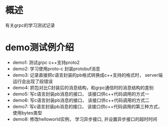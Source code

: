 # 概述
有关grpc的学习测试记录
# demo测试例介绍
- demo1: 测试grpc c++支持proto2
- demo2: 学习使用proto-c 封装protobuf消息
- demo3: 记录直接把c语言封装的pb格式转换成c++支持的格式时， server端运行会出现了段错误
- demo4: 抓包对比C封装后的消息结构，和grpc通信时的消息结构的差别
- demo5: 写c语言封装pb消息的接口， 该接口供c++代码调用的方式一
- demo6: 写c语言封装pb消息的接口， 该接口供c++代码调用的方式二
- demo7: 写c语言封装pb消息的接口， 该接口供c++代码调用的第三种方式， 使用bytes类型
- demo8: 修改helloworld实例， 学习异步接口, 并设置异步接口的超时时间
